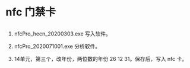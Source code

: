 # nfc 门禁卡

## 

1. nfcPro_hecn_20200303.exe 写入软件。

2. nfcPro_2020071001.exe 分析软件。

3. 14单元，第三个，改年份，两位数的年份 26 12 31。保存后，写入 nfc 卡。






